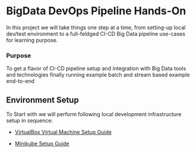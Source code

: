 # BigData DevOps Pipeline Hands-On

In this project we will take things one step at a time, from setting-up local dev/test environment to a full-feldged CI-CD Big Data pipeline use-cases for learning purpose.

### Purpose
 To get a flavor of CI-CD pipeline setup and integration with Big Data tools and technologies finally running example batch and stream based example end-to-end


## Environment Setup
To Start with we will perform following local development infrastructure setup in sequence:
 
 - [VirtualBox Virtual Machine Setup Guide]()

 - [Minikube Setup Guide](minikube-setup.md)